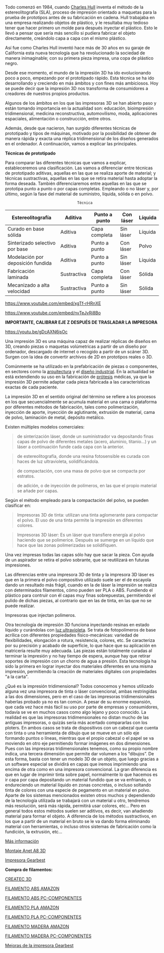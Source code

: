 Todo comenzó en 1984, cuando [Charles Hull](https://en.wikipedia.org/wiki/Chuck_Hull) inventa el método de la estereolitografía (SLA), proceso de impresión orientado a maquetas para la prueba de prototipos antes de su fabricación en cadena. Hull trabajaba en una empresa realizando objetos de plástico, y le resultaba muy tedioso tener que hacer primero un molde para después inyectar el plástico. Esto le llevó a pensar que sería más sencillo si pudiera fabricar el objeto directamente, creándolo capa a capa con el mismo plástico.

Así fue como Charles Hull inventó hace más de 30 años en su garaje de California esta nueva tecnología que ha revolucionado la sociedad de manera inimaginable; con su primera pieza impresa, una copa de plástico negro.

Desde ese momento, el mundo de la impresión 3D ha ido evolucionando poco a poco, empezando por el prototipado rápido. Esta técnica se ha ido desarrollando y creciendo en más ámbitos y con fines más ambiciosos. Hoy se puede decir que la impresión 3D nos transforma de consumidores a creadores de nuestros propios productos.

Algunos de los ámbitos en los que las impresoras 3D se han abierto paso y están tomando importancia en la actualidad son: educación, bioimpresión tridimensional, medicina reconstructiva, automovilismo, moda, aplicaciones espaciales, alimentación o construcción, entre otros.

Además, desde que nacieron, han surgido diferentes técnicas de prototipado y tipos de máquinas, motivado por la posibilidad de obtener de manera rápida y exacta una réplica tridimensional de los diseños generados en el ordenador. A continuación, vamos a explicar las principales.

**Técnicas de prototipado**

Para comparar las diferentes técnicas que vamos a explicar, estableceremos una clasificación. Las vamos a diferenciar entre técnicas de prototipado aditivas, aquellas en las que se realiza aporte de material; y técnicas sustractivas, aquellas en las que se retira material hasta adoptar la forma deseada. También diferenciaremos entre aquellas en las que se prototipa punto a punto o por capas completas. Empleando o no láser y, por último, según la fase del material de suministro, líquida, sólida o en polvo.

                                     Técnica
| Estereolitografía                 | Aditiva     | Punto a punto | Con láser | Líquida |
|-----------------------------------|-------------|---------------|-----------|---------|
| Curado en base sólida             | Aditiva     | Capa completa | Sin láser | Líquida |
| Sinterizado selectivo por base    | Aditiva     | Punto a punto | Con láser | Polvo   |
| Modelación por deposición fundida | Aditiva     | Punto a punto | Sin láser | Líquida |
| Fabricación laminada              | Sustractiva | Capa completa | Con láser | Sólida  |
| Mecanizado a alta velocidad       | Sustractiva | Punto a punto | Sin láser | Sólida  |

https://www.youtube.com/embed/xgTf-rHRnXE

https://www.youtube.com/embed/nvTeJvRi8Bo

**IMPORTANTE, CALIBRAR EJE Z DESPUÉS DE TRASLADAR LA IMPRESORA**

https://youtu.be/gDcAXN6jsOc

Una impresión 3D es una máquina capaz de realizar réplicas de diseños en 3D, creando piezas o maquetas volúmetricas a partir de un diseño por ordenador, descargado de internet o recogido a partir de un scáner 3D. Surgen con la idea de convertir archivos de 2D en prototipos reales o 3D.

Comúnmente se ha utilizado en la prefabricación de piezas o componentes, en sectores como la [arquitectura](https://es.wikipedia.org/wiki/Arquitectura) y el [diseño industrial](https://es.wikipedia.org/wiki/Dise%C3%B1o_industrial). En la actualidad se está extendiendo su uso en la fabricación de [prótesis](https://es.wikipedia.org/wiki/Pr%C3%B3tesis) médicas, ya que la impresión 3D permite adaptar cada pieza fabricada a las características exactas de cada paciente.

La impresión 3D en el sentido original del término se refiere a los procesos en los que secuencialmente se acumula material en una cama o plataforma por diferentes métodos de fabricación, tales como polimerización, inyección de aporte, inyección de aglutinante, extrusión de material, cama de polvo, laminación de metal, depósito metálico.

Existen múltiples modelos comerciales:

>de sinterización láser, donde un suministrador va depositando finas capas de polvo de diferentes metales (acero, aluminio, titanio...) y un láser a continuación funde cada capa con la anterior.

>de estereolitografía, donde una resina fotosensible es curada con haces de luz ultravioleta, solidificándola.

>de compactación, con una masa de polvo que se compacta por estratos.

>de adición, o de inyección de polímeros, en las que el propio material se añade por capas.

Según el método empleado para la compactación del polvo, se pueden clasificar en:

>Impresoras 3D de tinta: utilizan una tinta aglomerante para compactar el polvo. El uso de una tinta permite la impresión en diferentes colores.

>Impresoras 3D láser: Es un láser que transfiere energía al polvo haciendo que se polimerice. Después se sumerge en un líquido que hace que las zonas polimerizadas se solidifiquen.

Una vez impresas todas las capas sólo hay que sacar la pieza. Con ayuda de un aspirador se retira el polvo sobrante, que se reutilizará en futuras impresiones.

Las diferencias entre una impresora 3D de tinta y la impresora 3D láser es que en la primera el polvo compositivo utilizado suele ser el de escayola dando un resultado más frágil, cuando en la de láser la impresión se realiza con determinados filamentos, cómo pueden ser PLA o ABS. Fundiendo el plástico para contruir con él capas muy finas sobrepuestas, permitiendo el pulido de dichas piezas, al contrario que en las de tinta, en las que no se puede realizar.

Impresoras que injectan polímeros.

Otra tecnología de impresión 3D funciona inyectando resinas en estado líquido y curándolas con [luz ultravioleta](https://es.wikipedia.org/wiki/Luz_ultravioleta). Se trata de fotopolímeros de base acrílica con diferentes propiedades físico-mecánicas: variedad de flexibilidades, elongación a rotura, resistencia, colores, etc. Se caracteriza por su precisión y acabado de superficie, lo que hace que su aplicación en matricería resulte muy adecuada. Las piezas están totalmente curadas al terminar la impresión y no hay tiempo de espera, aunque hay que retirar soportes de impresión con un chorro de agua a presión. Esta tecnología ha sido la primera en lograr inyectar dos materiales diferentes en una misma impresión, permitiendo la creación de materiales digitales con propiedades "a la carta".

¿Qué es la impresión tridimensional?
Todos conocemos y hemos utilizado alguna vez una impresora de tinta o láser convencional, ambas restringidas a las dos dimensiones, pero en el caso de las impresoras tridimensionales haberlas probado ya no es tan común. A pesar de su enorme expansión, que cada vez hace más fácil su uso por parte de empresas y consumidores, todavía se ve en muchos casos como algo lejano y poco conocido.
La realidad es que las impresoras tridimensionales no distan mucho de las antiguas impresoras, o quizás sería más acertado compararlas con los ploters. En ambos casos se trata de dispositivos con un cabezal que cuenta con tinta o una herramienta de dibujo que se mueve en un sólo eje formando puntos o líneas, mientras que el propio cabezal o el papel se va moviendo en otro eje permitiendo formar imágenes en dos dimensiones.
Pues con las impresoras tridimensionales tenemos, como su propio nombre indica, una tercera dimensión que permite dar volumen a los “dibujos”. De esta forma, basta con tener un modelo 3D de un objeto, que luego gracias a un software especial se dividirá en capas que iremos imprimiendo una encima de otra como en una impresora convencional.
La gran diferencia es que en lugar de imprimir tinta sobre papel, normalmente lo que hacemos es ir capa por capa depositando un material fundido que se va enfriando, o endureciendo un material líquido en zonas concretas, o incluso soltando tinta de colores con una especie de pegamento en un material en polvo.
Aparte de los sistemas mencionados existen otros muchos y dependiendo de la tecnología utilizada se trabajará con un material u otro, tendremos más resolución, será más rápida, permitirá usar colores, etc… Pero en general todos estos métodos suelen ser aditivos, es decir, van añadiendo material para formar el objeto. A diferencia de los métodos sustractivos, en los que a partir de un material en bruto se le va dando forma eliminando material con herramientas, o incluso otros sistemas de fabricación como la fundición, la extrusión, etc…

[Más información](http://www.silicon.es/impresion-tridimensional-llega-el-futuro-de-los-sistemas-de-produccion-49043#yxT1JgIO2Hogb7hm.99)

[Montaje Anet A8 3D](https://www.youtube.com/watch?v=AXyZLaHBEMQ&list=PLQox1aWxzCN3J9EtjGQgz9QfJK7DmFYg5)

[Impresora Gearbest](http://www.gearbest.com/3d-printers-3d-printer-kits/pp_337314.html?wid=21)

**Compra de filamentos:** 

[CREATEC 3D](https://createc3d.com/shop/en/7-filament)

[FILAMENTO ABS AMAZON](https://www.amazon.es/s/ref=sr_nr_p_85_0?fst=as%3Aoff&rh=i%3Aaps%2Ck%3AFilamento+ABS%2Cp_85%3A831314031&keywords=Filamento+ABS&ie=UTF8&qid=1478097532&rnid=831276031)

[FILAMENTO ABS PC-COMPONENTES](https://www.pccomponentes.com/buscar/?query=filamento+abs)

[FILAMENTO PLA AMAZON](https://www.amazon.es/s/ref=nb_sb_noss_2?__mk_es_ES=%C3%85M%C3%85%C5%BD%C3%95%C3%91&url=search-alias%3Daps&field-keywords=Filamento+pla+bq&rh=i%3Aaps%2Ck%3AFilamento+pla+bq)

[FILAMENTO PLA PC-COMPONENTES](https://www.pccomponentes.com/buscar/?query=filamento+pla)

[FILAMENTO MADERA AMAZON](https://www.amazon.es/s/ref=nb_sb_noss_2?__mk_es_ES=%C3%85M%C3%85%C5%BD%C3%95%C3%91&url=search-alias%3Daps&field-keywords=Filamento+madera&rh=i%3Aaps%2Ck%3AFilamento+madera)

[FILAMENTO MADERA PC-COMPONENTES](https://www.pccomponentes.com/bq-bobina-de-filamento-pla-1-75mm-madera)

[Mejoras de la impresora Gearbest]( https://groups.google.com/forum/#!topic/asrob-uc3m-impresoras-3d/Cg3HgZSAcig)
